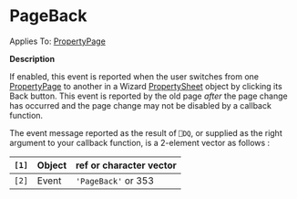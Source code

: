 




<h1 class="heading"><span class="name">PageBack</span></h1>

Applies To: [PropertyPage](../a-z/propertypage.md)


**Description**


If enabled, this event is reported when the user switches from one [PropertyPage](../a-z/propertypage.md) to another in a Wizard [PropertySheet](../a-z/propertysheet.md) object by clicking its Back button. This event is reported by the old page *after* the page change has occurred and the page change may not be disabled by a callback function.


The event message reported as the result of `⎕DQ`, or supplied as the right argument to your callback function, is a 2-element vector as follows :


| `[1]` | Object | ref or character vector |
| --- | --- | ---  |
| `[2]` | Event | `'PageBack'` or 353 |



